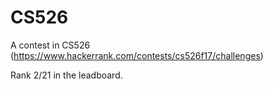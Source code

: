 # CS526
A contest in CS526 (https://www.hackerrank.com/contests/cs526f17/challenges)

Rank 2/21 in the leadboard.

